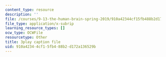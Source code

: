 ```yaml
---
content_type: resource
description: ''
file: /courses/9-13-the-human-brain-spring-2019/910a42344cf15fb488b2d172a136529b_B4a0WdGp52g.vtt
file_type: application/x-subrip
learning_resource_types: []
ocw_type: OCWFile
resourcetype: Other
title: 3play caption file
uid: 910a4234-4cf1-5fb4-88b2-d172a136529b
---
```

